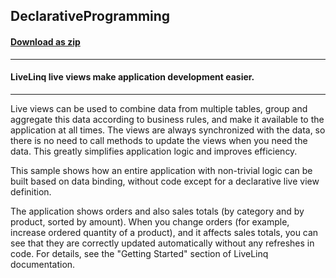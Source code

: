 ## DeclarativeProgramming
#### [Download as zip](https://grapecity.github.io/DownGit/#/home?url=https://github.com/GrapeCity/ComponentOne-WPF-Samples/tree/master/NET_4.6.2/C1.WPF.DataSource/CS/LiveLinq/GettingStarted/DeclarativeProgramming)
____
#### LiveLinq live views make application development easier.
____
Live views can be used to combine data from multiple tables, group and
aggregate this data according to business rules, and make it available
to the application at all times. The views are always synchronized with
the data, so there is no need to call methods to update the views when
you need the data. This greatly simplifies application logic and
improves efficiency.

This sample shows how an entire application with non-trivial logic can
be built based on data binding, without code except for a declarative
live view definition.

The application shows orders and also sales totals (by category and by
product, sorted by amount). When you change orders (for example, increase
ordered quantity of a product), and it affects sales totals, you can see
that they are correctly updated automatically without any refreshes in code.
For details, see the "Getting Started" section of LiveLinq documentation.


